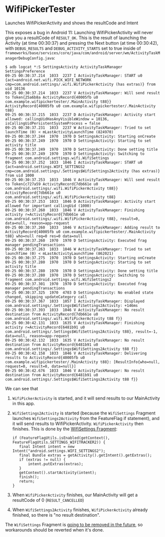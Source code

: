 # WifiPickerTester
Launches WifiPickerActivity and shows the resultCode and Intent

This exposes a bug in Android 11: Launching WifiPickerActivity will never give you a resultCode of
`RESULT_OK`.  This is the result of launching the Activity (at time 00:30:37) and pressing the Next
button (at time 00:30:42), with `DEBUG_RESULTS` and `DEBUG_ACTIVITY_STARTS` set to true inside of
`frameworks/base/services/core/java/com/android/server/wm/ActivityTaskManagerDebugConfig.java`:

```
$ adb logcat *:S SettingsActivity ActivityTaskManager SettingsPreference
09-25 00:30:37.214  1033  2237 I ActivityTaskManager: START u0 {act=android.net.wifi.PICK_WIFI_NETWORK cmp=com.android.settings/.wifi.WifiPickerActivity (has extras)} from uid 10136
09-25 00:30:37.214  1033  2237 V ActivityTaskManager: Will send result to Token{25a6b8a ActivityRecord{40005fb u0 com.example.wifipickertester/.MainActivity t88}} ActivityRecord{40005fb u0 com.example.wifipickertester/.MainActivity t88}
09-25 00:30:37.215  1033  2237 D ActivityTaskManager: Activity start allowed: callingUidHasAnyVisibleWindow = 10136, isCallingUidPersistentSystemProcess = false
09-25 00:30:37.231  1033  2237 W ActivityTaskManager: Tried to set launchTime (0) < mLastActivityLaunchTime (824970)
09-25 00:30:37.244  1970  1970 D SettingsActivity: Starting onCreate
09-25 00:30:37.249  1970  1970 D SettingsActivity: Starting to set activity title
09-25 00:30:37.249  1970  1970 D SettingsActivity: Done setting title
09-25 00:30:37.249  1970  1970 D SettingsActivity: Switching to fragment com.android.settings.wifi.WifiSettings
09-25 00:30:37.252  1033  1046 I ActivityTaskManager: START u0 {act=android.settings.WIFI_SETTINGS2 cmp=com.android.settings/.Settings$WifiSettings2Activity (has extras)} from uid 1000
09-25 00:30:37.253  1033  1046 V ActivityTaskManager: Will send result to Token{c727a59 ActivityRecord{7db661e u0 com.android.settings/.wifi.WifiPickerActivity t88}} ActivityRecord{7db661e u0 com.android.settings/.wifi.WifiPickerActivity t88}
09-25 00:30:37.253  1033  1046 D ActivityTaskManager: Activity start allowed for important callingUid (1000)
09-25 00:30:37.260  1033  1046 V ActivityTaskManager: Finishing activity r=ActivityRecord{7db661e u0 com.android.settings/.wifi.WifiPickerActivity t88}, result=0, data=null, reason=app-request
09-25 00:30:37.260  1033  1046 V ActivityTaskManager: Adding result to ActivityRecord{40005fb u0 com.example.wifipickertester/.MainActivity t88} who=null req=0 res=0 data=null
09-25 00:30:37.260  1970  1970 D SettingsActivity: Executed frag manager pendingTransactions
09-25 00:30:37.263  1033  1046 W ActivityTaskManager: Tried to set launchTime (0) < mLastActivityLaunchTime (862021)
09-25 00:30:37.275  1970  1970 D SettingsActivity: Starting onCreate
09-25 00:30:37.280  1970  1970 D SettingsActivity: Starting to set activity title
09-25 00:30:37.280  1970  1970 D SettingsActivity: Done setting title
09-25 00:30:37.280  1970  1970 D SettingsActivity: Switching to fragment com.android.settings.wifi.WifiSettings2
09-25 00:30:37.301  1970  1970 D SettingsActivity: Executed frag manager pendingTransactions
09-25 00:30:37.325  1970  4703 D SettingsActivity: No enabled state changed, skipping updateCategory call
09-25 00:30:37.367  1033  1057 I ActivityTaskManager: Displayed com.android.settings/.Settings$WifiSettings2Activity: +146ms
09-25 00:30:37.393  1033  1046 V ActivityTaskManager: No result destination from ActivityRecord{7db661e u0 com.android.settings/.wifi.WifiPickerActivity t88 f}}
09-25 00:30:42.131  1033  1635 V ActivityTaskManager: Finishing activity r=ActivityRecord{6481b91 u0 com.android.settings/.Settings$WifiSettings2Activity t88}, result=-1, data=null, reason=app-request
09-25 00:30:42.132  1033  1635 V ActivityTaskManager: No result destination from ActivityRecord{6481b91 u0 com.android.settings/.Settings$WifiSettings2Activity t88 f}}
09-25 00:30:42.158  1033  1046 V ActivityTaskManager: Delivering results to ActivityRecord{40005fb u0 com.example.wifipickertester/.MainActivity t88}: [ResultInfo{who=null, request=0, result=0, data=null}]
09-25 00:30:42.676  1033  1046 V ActivityTaskManager: No result destination from ActivityRecord{6481b91 u0 com.android.settings/.Settings$WifiSettings2Activity t88 f}}
```

We can see that 
1. `WifiPickerActivity` is started, and it will send results to our MainActivity in this app.
2. `WifiSettings2Activity` is started (because the `WifiSettings` Fragment launches
   `WifiSettings2Activity` from the FeatureFlag if statement), and it will send results to
    WifiPickerActivity. `WifiPickerActivity` then finishes. This is done by the [WifiSettings
    Fragment](https://android.googlesource.com/platform/packages/apps/Settings/+/b33a59b860077e6e0c07b7b232adf4af156645ee/src/com/android/settings/wifi/WifiSettings.java#241):
 
    ```
    if (FeatureFlagUtils.isEnabled(getContext(), FeatureFlagUtils.SETTINGS_WIFITRACKER2)) {
       final Intent intent = new Intent("android.settings.WIFI_SETTINGS2");
       final Bundle extras = getActivity().getIntent().getExtras();
       if (extras != null) {
           intent.putExtras(extras);
       }
       getContext().startActivity(intent);
       finish();
       return;
    }
   ```
   
3. When `WifiPickerActivity` finishes, our MainActivity will get a resultCode of 0
   (`RESULT_CANCELLED`)
4. When `WifiSettings2Activity` finishes, `WifiPickerActivity` already finished, so there is "no
   result destination".

The `WifiSettings` Fragment is [going to be removed in the
future](https://android.googlesource.com/platform/packages/apps/Settings/+/b33a59b860077e6e0c07b7b232adf4af156645ee%5E%21/#F6),
so workarounds should be reverted when it's done.
